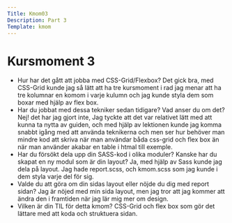 ```yaml
---
Title: Kmom03
Description: Part 3
Template: kmom
---
```


Kursmoment 3
==================
*   Hur har det gått att jobba med CSS-Grid/Flexbox?
Det gick bra, med CSS-Grid kunde jag så lätt att ha tre kursmoment i rad jag menar att ha tre kolumnar en komom i varje kulumn och jag kunde styla dem som boxar med hjälp av flex box. 
*   Har du jobbat med dessa tekniker sedan tidigare? Vad anser du om det?
Nej! det har jag gjort inte, Jag tyckte att det var relativet lätt med att kunna ta nytta av guiden, och med hjälp av lektionen kunde jag komma snabbt igång med att använda teknikerna och men ser hur behöver man mindre kod att skriva när man användar båda css-grid och flex box än när man använder akabar en table i htmal till exemple.
*   Har du försökt dela upp din SASS-kod i olika moduler? Kanske har du skapat en ny modul som är din layout? Ja, med hjälp av Sass kunde jag dela på layout. Jag hade report.scss, och kmom.scss som jag kunde i dem styla varje del för sig.
*   Valde du att göra om din sidas layout eller nöjde du dig med report sidan?
Jag är nöjed med min sida layout, men jag tror att jag kommer att ändra den i framtiden när jag lär mig mer om design.
*   Vilken är din TIL för detta kmom?
CSS-Grid och flex box som gör det lättare med att koda och struktuera sidan.
